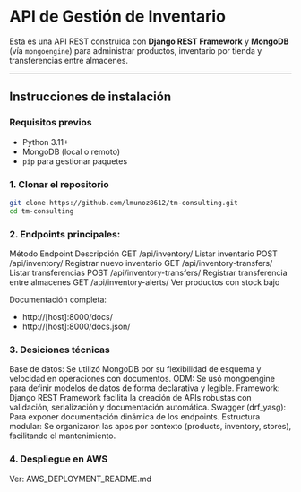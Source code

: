 # API de Gestión de Inventario

Esta es una API REST construida con **Django REST Framework** y **MongoDB** (vía `mongoengine`) para administrar productos, inventario por tienda y transferencias entre almacenes.

---

## Instrucciones de instalación

### Requisitos previos

- Python 3.11+
- MongoDB (local o remoto)
- `pip` para gestionar paquetes

### 1. Clonar el repositorio

```bash
git clone https://github.com/lmunoz8612/tm-consulting.git
cd tm-consulting
```

### 2. Endpoints principales:
Método	Endpoint	                Descripción
GET	    /api/inventory/	            Listar inventario
POST	/api/inventory/	            Registrar nuevo inventario
GET	    /api/inventory-transfers/	Listar transferencias
POST	/api/inventory-transfers/	Registrar transferencia entre almacenes
GET	    /api/inventory-alerts/	    Ver productos con stock bajo

Documentación completa:
- http://[host]:8000/docs/
- http://[host]:8000/docs.json/

### 3. Desiciones técnicas
Base de datos: Se utilizó MongoDB por su flexibilidad de esquema y velocidad en operaciones con documentos.
ODM: Se usó mongoengine para definir modelos de datos de forma declarativa y legible.
Framework: Django REST Framework facilita la creación de APIs robustas con validación, serialización y documentación automática.
Swagger (drf_yasg): Para exponer documentación dinámica de los endpoints.
Estructura modular: Se organizaron las apps por contexto (products, inventory, stores), facilitando el mantenimiento.

### 4. Despliegue en AWS
Ver: AWS_DEPLOYMENT_README.md